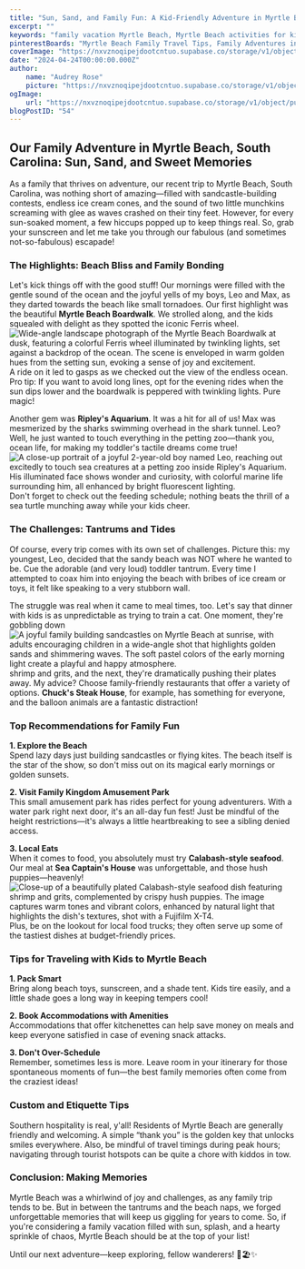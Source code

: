 ```yaml
---
title: "Sun, Sand, and Family Fun: A Kid-Friendly Adventure in Myrtle Beach, SC"
excerpt: ""
keywords: "family vacation Myrtle Beach, Myrtle Beach activities for kids, things to do in Myrtle Beach, family-friendly restaurants Myrtle Beach, Myrtle Beach travel tips, best family attractions Myrtle Beach, Myrtle Beach family itinerary, Ripley's Aquarium Myrtle Beach, Myrtle Beach Boardwalk attractions, traveling with toddlers Myrtle Beach, Calabash seafood Myrtle Beach, Family Kingdom Amusement Park tips, packing for beach vacation, accommodations in Myrtle Beach with kitchenettes, family beach fun Myrtle Beach, toddler tantrums on vacation, Southern hospitality Myrtle Beach, Myrtle Beach ice cream spots, evening entertainment Myrtle Beach, tips for visiting Myrtle Beach"
pinterestBoards: "Myrtle Beach Family Travel Tips, Family Adventures in South Carolina, Beach Vacations for Kids, Fun Family Getaways"
coverImage: "https://nxvznoqipejdootcntuo.supabase.co/storage/v1/object/public/travel-blog-images/image_54_0.png"
date: "2024-04-24T00:00:00.000Z"
author:
    name: "Audrey Rose"
    picture: "https://nxvznoqipejdootcntuo.supabase.co/storage/v1/object/public/character-reference/audrey_avatar_square.png?t=2024-12-21T13%3A26%3A30.307Z"
ogImage:
    url: "https://nxvznoqipejdootcntuo.supabase.co/storage/v1/object/public/travel-blog-images/image_54_0.png"
blogPostID: "54"
---
```

    

## Our Family Adventure in Myrtle Beach, South Carolina: Sun, Sand, and Sweet Memories

As a family that thrives on adventure, our recent trip to Myrtle Beach, South Carolina, was nothing short of amazing—filled with sandcastle-building contests, endless ice cream cones, and the sound of two little munchkins screaming with glee as waves crashed on their tiny feet. However, for every sun-soaked moment, a few hiccups popped up to keep things real. So, grab your sunscreen and let me take you through our fabulous (and sometimes not-so-fabulous) escapade!

### The Highlights: Beach Bliss and Family Bonding

Let's kick things off with the good stuff! Our mornings were filled with the gentle sound of the ocean and the joyful yells of my boys, Leo and Max, as they darted towards the beach like small tornadoes. Our first highlight was the beautiful **Myrtle Beach Boardwalk**. We strolled along, and the kids squealed with delight as they spotted the iconic Ferris wheel. ![Wide-angle landscape photograph of the Myrtle Beach Boardwalk at dusk, featuring a colorful Ferris wheel illuminated by twinkling lights, set against a backdrop of the ocean. The scene is enveloped in warm golden hues from the setting sun, evoking a sense of joy and excitement.](https://nxvznoqipejdootcntuo.supabase.co/storage/v1/object/public/travel-blog-images/image_54_0.png) A ride on it led to gasps as we checked out the view of the endless ocean. Pro tip: If you want to avoid long lines, opt for the evening rides when the sun dips lower and the boardwalk is peppered with twinkling lights. Pure magic!

Another gem was **Ripley's Aquarium**. It was a hit for all of us! Max was mesmerized by the sharks swimming overhead in the shark tunnel. Leo? Well, he just wanted to touch everything in the petting zoo—thank you, ocean life, for making my toddler's tactile dreams come true! ![A close-up portrait of a joyful 2-year-old boy named Leo, reaching out excitedly to touch sea creatures at a petting zoo inside Ripley's Aquarium. His illuminated face shows wonder and curiosity, with colorful marine life surrounding him, all enhanced by bright fluorescent lighting.](https://nxvznoqipejdootcntuo.supabase.co/storage/v1/object/public/travel-blog-images/image_54_1.png) Don't forget to check out the feeding schedule; nothing beats the thrill of a sea turtle munching away while your kids cheer.

### The Challenges: Tantrums and Tides

Of course, every trip comes with its own set of challenges. Picture this: my youngest, Leo, decided that the sandy beach was NOT where he wanted to be. Cue the adorable (and very loud) toddler tantrum. Every time I attempted to coax him into enjoying the beach with bribes of ice cream or toys, it felt like speaking to a very stubborn wall. 

The struggle was real when it came to meal times, too. Let's say that dinner with kids is as unpredictable as trying to train a cat. One moment, they're gobbling down ![A joyful family building sandcastles on Myrtle Beach at sunrise, with adults encouraging children in a wide-angle shot that highlights golden sands and shimmering waves. The soft pastel colors of the early morning light create a playful and happy atmosphere.](https://nxvznoqipejdootcntuo.supabase.co/storage/v1/object/public/travel-blog-images/image_54_2.png) shrimp and grits, and the next, they're dramatically pushing their plates away. My advice? Choose family-friendly restaurants that offer a variety of options. **Chuck's Steak House**, for example, has something for everyone, and the balloon animals are a fantastic distraction!

### Top Recommendations for Family Fun

**1. Explore the Beach**  
Spend lazy days just building sandcastles or flying kites. The beach itself is the star of the show, so don't miss out on its magical early mornings or golden sunsets.

**2. Visit Family Kingdom Amusement Park**  
This small amusement park has rides perfect for young adventurers. With a water park right next door, it's an all-day fun fest! Just be mindful of the height restrictions—it's always a little heartbreaking to see a sibling denied access.

**3. Local Eats**  
When it comes to food, you absolutely must try **Calabash-style seafood**. Our meal at **Sea Captain's House** was unforgettable, and those hush puppies—heavenly! ![Close-up of a beautifully plated Calabash-style seafood dish featuring shrimp and grits, complemented by crispy hush puppies. The image captures warm tones and vibrant colors, enhanced by natural light that highlights the dish's textures, shot with a Fujifilm X-T4.](https://nxvznoqipejdootcntuo.supabase.co/storage/v1/object/public/travel-blog-images/image_54_3.png) Plus, be on the lookout for local food trucks; they often serve up some of the tastiest dishes at budget-friendly prices.

### Tips for Traveling with Kids to Myrtle Beach

**1. Pack Smart**  
Bring along beach toys, sunscreen, and a shade tent. Kids tire easily, and a little shade goes a long way in keeping tempers cool!

**2. Book Accommodations with Amenities**  
Accommodations that offer kitchenettes can help save money on meals and keep everyone satisfied in case of evening snack attacks.

**3. Don't Over-Schedule**  
Remember, sometimes less is more. Leave room in your itinerary for those spontaneous moments of fun—the best family memories often come from the craziest ideas! 

### Custom and Etiquette Tips

Southern hospitality is real, y'all! Residents of Myrtle Beach are generally friendly and welcoming. A simple “thank you” is the golden key that unlocks smiles everywhere. Also, be mindful of travel timings during peak hours; navigating through tourist hotspots can be quite a chore with kiddos in tow.

### Conclusion: Making Memories

Myrtle Beach was a whirlwind of joy and challenges, as any family trip tends to be. But in between the tantrums and the beach naps, we forged unforgettable memories that will keep us giggling for years to come. So, if you're considering a family vacation filled with sun, splash, and a hearty sprinkle of chaos, Myrtle Beach should be at the top of your list!

Until our next adventure—keep exploring, fellow wanderers! 🌊🏖️✨